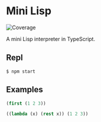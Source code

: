 # Mini Lisp

![Coverage](https://img.shields.io/codecov/c/github/xuab/mini-lisp?logo=jest)

A mini Lisp interpreter in TypeScript.

## Repl

```
$ npm start
```

## Examples

```lisp
(first (1 2 3))
```

```lisp
((lambda (x) (rest x)) (1 2 3))
```

